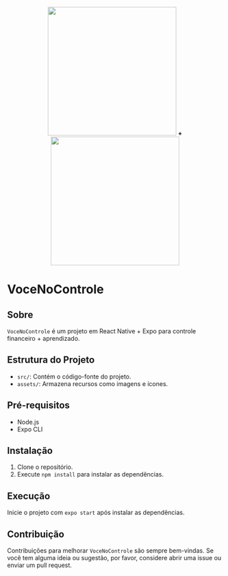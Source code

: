 
<p align="center">
  <img src="https://github.com/Nedpereira/voceNoControle/assets/86324962/2ef4f093-528a-4ec7-a69d-38d3f362fc06" width="300"/>
  <b>+</b>
  <img src="https://github.com/Nedpereira/voceNoControle/assets/86324962/1bedd31c-f638-4a70-9593-869631baf204" width="300"/>
</p>

# VoceNoControle

## Sobre

`VoceNoControle` é um projeto em React Native + Expo para controle financeiro + aprendizado. 

## Estrutura do Projeto

- `src/`: Contém o código-fonte do projeto.
- `assets/`: Armazena recursos como imagens e ícones.

## Pré-requisitos

- Node.js
- Expo CLI

## Instalação

1. Clone o repositório.
2. Execute `npm install` para instalar as dependências.

## Execução

Inicie o projeto com `expo start` após instalar as dependências.

## Contribuição

Contribuições para melhorar `VoceNoControle` são sempre bem-vindas. Se você tem alguma ideia ou sugestão, por favor, considere abrir uma issue ou enviar um pull request.

